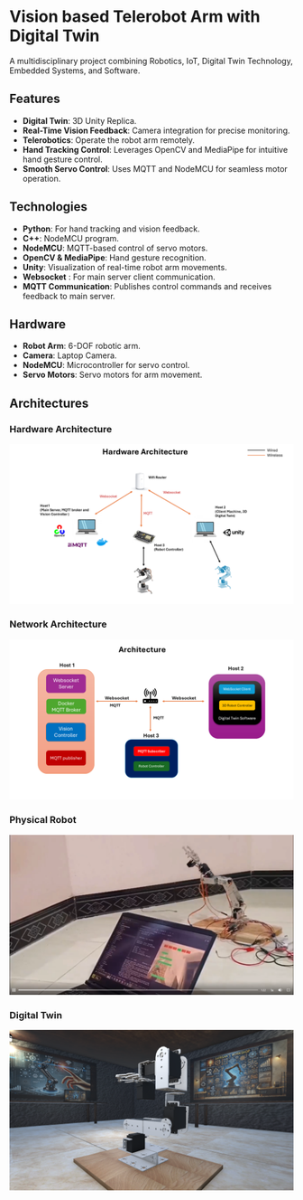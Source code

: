 # Vision based Telerobot Arm with Digital Twin

A multidisciplinary project combining Robotics, IoT, Digital Twin Technology, Embedded Systems, and Software.

## Features
- **Digital Twin**: 3D Unity Replica.
- **Real-Time Vision Feedback**: Camera integration for precise monitoring.
- **Telerobotics**: Operate the robot arm remotely.
- **Hand Tracking Control**: Leverages OpenCV and MediaPipe for intuitive hand gesture control.
- **Smooth Servo Control**: Uses MQTT and NodeMCU for seamless motor operation.

## Technologies
- **Python**: For hand tracking and vision feedback.
- **C++**: NodeMCU program.
- **NodeMCU**: MQTT-based control of servo motors.
- **OpenCV & MediaPipe**: Hand gesture recognition.
- **Unity**: Visualization of real-time robot arm movements.
- **Websocket** : For main server client communication.
- **MQTT Communication**: Publishes control commands and receives feedback to main server.

## Hardware
- **Robot Arm**: 6-DOF robotic arm.
- **Camera**: Laptop Camera.
- **NodeMCU**: Microcontroller for servo control.
- **Servo Motors**: Servo motors for arm movement.

## Architectures
### Hardware Architecture
![Hardware Architecture](https://github.com/SAIRISAN123/VisionBasedRobotArmControl/blob/main/ReadMeResources/Slide1.PNG)

### Network Architecture
![Architecture](https://github.com/SAIRISAN123/VisionBasedRobotArmControl/blob/main/ReadMeResources/Slide2.PNG)

### Physical Robot
![Architecture](https://github.com/SAIRISAN123/VisionBasedRobotArmControl/blob/main/ReadMeResources/physical%20Arm.png)

### Digital Twin
![Architecture](https://github.com/SAIRISAN123/VisionBasedRobotArmControl/blob/main/ReadMeResources/Digital%20Twin%20Arm.png)





